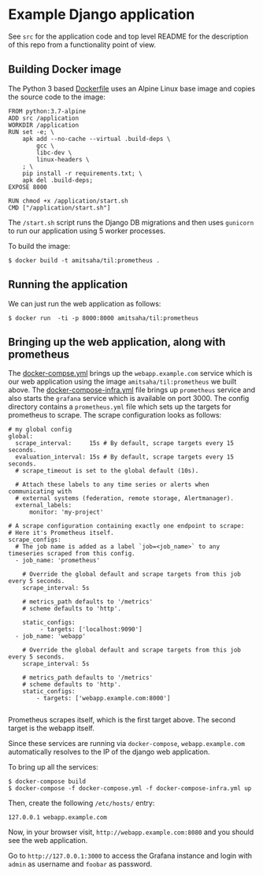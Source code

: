 # Example Django application

See `src` for the application code and top level README for the description of this repo from a functionality
point of view.


## Building Docker image

The Python 3 based [Dockerfile](Dockerfile) uses an Alpine Linux base image
and copies the source code to the image:

```
FROM python:3.7-alpine
ADD src /application
WORKDIR /application
RUN set -e; \
	apk add --no-cache --virtual .build-deps \
		gcc \
		libc-dev \
		linux-headers \
	; \
	pip install -r requirements.txt; \
	apk del .build-deps;
EXPOSE 8000

RUN chmod +x /application/start.sh
CMD ["/application/start.sh"]

```

The `/start.sh` script runs the Django DB migrations and then uses `gunicorn` to run our
application using 5 worker processes.

To build the image:

```
$ docker build -t amitsaha/til:prometheus .
```

## Running the application

We can just run the web application as follows:

```
$ docker run  -ti -p 8000:8000 amitsaha/til:prometheus
```

## Bringing up the web application, along with prometheus

The [docker-compse.yml](docker-compose.yml) brings up the `webapp.example.com` service which is our web application
using the image `amitsaha/til:prometheus` we built above. The [docker-compose-infra.yml](docker-compose-infra.yml)
file brings up `prometheus` service and also starts the `grafana` service which
is available on port 3000. The config directory contains a `prometheus.yml` file
which sets up the targets for prometheus to scrape. The scrape configuration 
looks as follows:

```
# my global config
global:
  scrape_interval:     15s # By default, scrape targets every 15 seconds.
  evaluation_interval: 15s # By default, scrape targets every 15 seconds.
  # scrape_timeout is set to the global default (10s).

  # Attach these labels to any time series or alerts when communicating with
  # external systems (federation, remote storage, Alertmanager).
  external_labels:
      monitor: 'my-project'

# A scrape configuration containing exactly one endpoint to scrape:
# Here it's Prometheus itself.
scrape_configs:
  # The job name is added as a label `job=<job_name>` to any timeseries scraped from this config.
  - job_name: 'prometheus'

    # Override the global default and scrape targets from this job every 5 seconds.
    scrape_interval: 5s

    # metrics_path defaults to '/metrics'
    # scheme defaults to 'http'.

    static_configs:
         - targets: ['localhost:9090']
  - job_name: 'webapp'

    # Override the global default and scrape targets from this job every 5 seconds.
    scrape_interval: 5s

    # metrics_path defaults to '/metrics'
    # scheme defaults to 'http'.
    static_configs:
        - targets: ['webapp.example.com:8000']   


```

Prometheus scrapes itself, which is the first target above. The second target
is the webapp itself.

Since these services are running via `docker-compose`, `webapp.example.com` automatically resolves to the IP of the django web application.

To bring up all the services:

```
$ docker-compose build
$ docker-compose -f docker-compose.yml -f docker-compose-infra.yml up
```

Then, create the following `/etc/hosts/` entry:

```
127.0.0.1 webapp.example.com
```

Now, in your browser visit, `http://webapp.example.com:8080` and you should see the web application.

Go to `http://127.0.0.1:3000` to access the Grafana instance and login with `admin` as username and 
`foobar` as password.